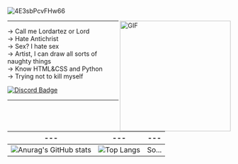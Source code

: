 ![4E3sbPcvFHw66](https://github.com/reni4ka/reni4ka/assets/166394584/7458232b-200c-4818-980b-ab45d4834f7b)

<img hight="200" width="250" alt="GIF" align="right" src="https://cdn.discordapp.com/attachments/1106728912865738752/1253429069043732490/Synthebest.png?ex=6675d249&is=667480c9&hm=db1fede19664b0ed49f11f72c9647522884cf20d2d28059b147406c201e2cf79&">

---
→ Call me Lordartez or Lord<br>
→ Hate Antichrist<br>
→ Sex? I hate sex<br>
→ Artist, I can draw all sorts of naughty things<br>
→ Know HTML&CSS and Python<br>
→ Trying not to kill myself<br>

[![Discord Badge](https://img.shields.io/badge/Discord-7289DA?style=for-the-badge&logo=discord&logoColor=white)](https://discordapp.com/users/307835379971653642)

---

| ---  | --- | --- |
| ------------- | ------------- | ------------- |
| ![Anurag's GitHub stats](https://github-readme-stats.vercel.app/api?username=Lordartez&theme=transparent&show_icons=true)  |  ![Top Langs](https://github-readme-stats.vercel.app/api/top-langs/?username=Lordartez&layout=compact)  | So...

<!---
FUCK THE RULES
--->
